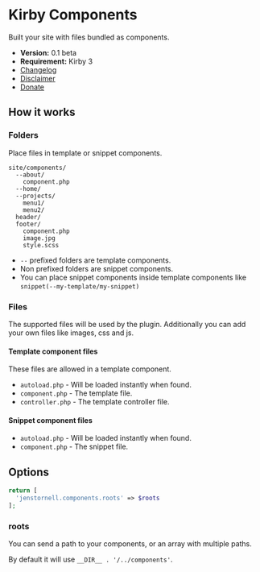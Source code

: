 # Kirby Components

Built your site with files bundled as components.

- **Version:** 0.1 beta
- **Requirement:** Kirby 3
- [Changelog](docs/changelog.md)
- [Disclaimer](https://devonera.se/docs/disclaimer/?user=jenstornell&plugin=kirby-components)
- [Donate](https://devonera.se/docs/donate/?user=jenstornell&plugin=kirby-components)

## How it works

### Folders

Place files in template or snippet components.

```text
site/components/
  --about/
    component.php
  --home/
  --projects/
    menu1/
    menu2/
  header/
  footer/
    component.php
    image.jpg
    style.scss
```

- `--` prefixed folders are template components.
- Non prefixed folders are snippet components.
- You can place snippet components inside template components like `snippet(--my-template/my-snippet)`

### Files

The supported files will be used by the plugin. Additionally you can add your own files like images, css and js.

#### Template component files

These files are allowed in a template component.

- `autoload.php` - Will be loaded instantly when found.
- `component.php` - The template file.
- `controller.php` - The template controller file.

#### Snippet component files

- `autoload.php` - Will be loaded instantly when found.
- `component.php` - The snippet file.

## Options

```php
return [
  'jenstornell.components.roots' => $roots
];
```

### roots

You can send a path to your components, or an array with multiple paths.

By default it will use `__DIR__ . '/../components'`.